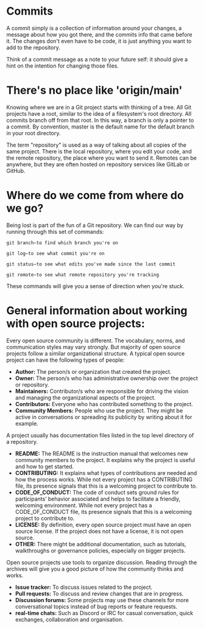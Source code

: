# Commits
A commit simply is a collection of information around your changes, a message about how you got there, and the commits info that came before it. The changes don't even have to be code, it is just anything you want to add to the repository.

Think of a commit message as a note to your future self: it should give a hint on the intention for changing those files.

# There's no place like 'origin/main'
Knowing where we are in a Git project starts with thinking of a tree. All Git projects have a root, similar to the idea of a filesystem's root directory. All commits branch off from that root. In this way, a branch is only a pointer to a commit. By convention, master is the default name for the default branch in your root directory.

The term "repository" is used as a way of talking about all copies of the same project. There is the local repository, where you edit your code, and the remote repository, the place where you want to send it. Remotes can be anywhere, but they are often hosted on repository services like GitLab or GitHub.

# Where do we come from where do we go?
Being lost is part of the fun of a Git repository. We can find our way by running through this set of commands:

```
git branch—to find which branch you're on

git log—to see what commit you're on

git status—to see what edits you've made since the last commit

git remote—to see what remote repository you're tracking
```
These commands will give you a sense of direction when you're stuck.

# General information about working with open source projects:
Every open source community is different. The vocabulary, norms, and communication styles may vary strongly. But majority of open source projects follow a similar organizational structure. A typical open source project can have the following types of people:

* **Author:** The person/s or organization that created the project.
* **Owner:** The person/s who has administrative ownership over the project or repository.
* **Maintainers:** Contributor/s who are responsible for driving the vision and managing the organizational aspects of the project.
* **Contributors:** Everyone who has contributed something to the project.
* **Community Members:** People who use the project. They might be active in conversations or spreading its publicity by writing about it for example.

A project usually has documentation files listed in the top level directory of a repository.

* **README:** The README is the instruction manual that welcomes new community members to the project. It explains why the project is useful and how to get started.
* **CONTRIBUTING:** It explains what types of contributions are needed and how the process works. While not every project has a CONTRIBUTING file, its presence signals that this is a welcoming project to contribute to.
* **CODE_OF_CONDUCT:** The code of conduct sets ground rules for participants’ behavior associated and helps to facilitate a friendly, welcoming environment. While not every project has a CODE_OF_CONDUCT file, its presence signals that this is a welcoming project to contribute to.
* **LICENSE:** By definition, every open source project must have an open source license. If the project does not have a license, it is not open source.
* **OTHER:** There might be additional documentation, such as tutorials, walkthroughs or governance policies, especially on bigger projects.

Open source projects use tools to organize discussion. Reading through the archives will give you a good picture of how the community thinks and works.
* **Issue tracker:** To discuss issues related to the project.
* **Pull requests:** To discuss and review changes that are in progress.
* **Discussion forums:** Some projects may use these channels for more conversational topics instead of bug reports or feature requests.
* **real-time chats:** Such as Discord or IRC for casual conversation, quick exchanges, collaboration and organisation.
